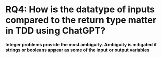 # RQ4: How is the datatype of inputs compared to the return type matter in TDD using ChatGPT?
**Integer problems provide the most ambiguity. Ambiguity is mitigated if strings or booleans appear as some of the input or output variables**
